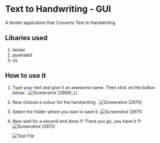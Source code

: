 # Text to Handwriting - GUI
A tkinter application that Converts Text to Handwriting 

## Libaries used
 1. tkinter
 2. pywhatkit
 3. os

## How to use it

1. Type your text and give it an awesome name. Then click on the button below .
 ![Screenshot (2969)_LI](https://user-images.githubusercontent.com/87597527/136693734-467e6524-88ab-421d-98ee-76c4590a7d42.jpg)

2. Now choose a colour for the handwriting .
 ![Screenshot (2970)](https://user-images.githubusercontent.com/87597527/136693794-e454ca27-b442-47e0-8fc8-63b2ac9bd313.png)

3. Select the folder where you wan to save it.
  ![Screenshot (2971)](https://user-images.githubusercontent.com/87597527/136693853-c2132664-14dc-49b2-9a03-7c3650c6ba73.png)

4. Now wait for a second and done !!! There you go, you have it !!!
    ![Screenshot (2972)](https://user-images.githubusercontent.com/87597527/136693895-b1ef93e9-c55a-4649-9d5b-4c209641dcdf.png)

    ![Test File](https://user-images.githubusercontent.com/87597527/136693914-373c1208-d9ce-4c00-85c6-c968e9d460bc.png) 


